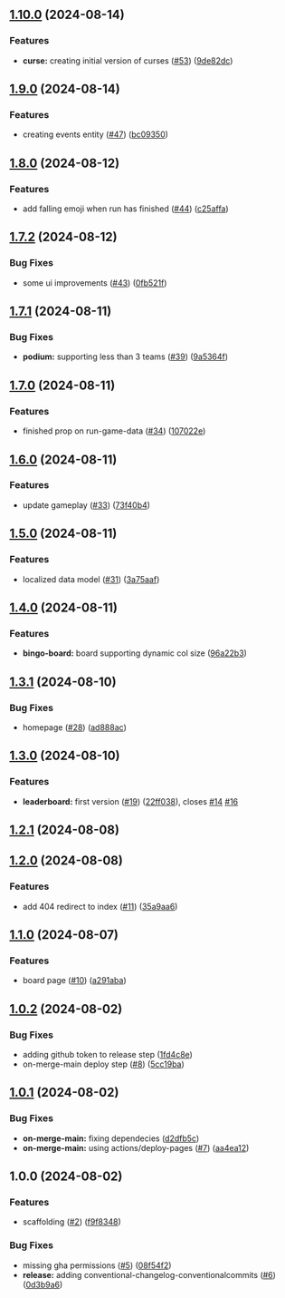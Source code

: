 ## [1.10.0](https://github.com/geo-quest/travel-bingo/compare/v1.9.0...v1.10.0) (2024-08-14)

### Features

* **curse:** creating initial version of curses ([#53](https://github.com/geo-quest/travel-bingo/issues/53)) ([9de82dc](https://github.com/geo-quest/travel-bingo/commit/9de82dc867ae6cff87fbec29fd13ad54e668bdd9))

## [1.9.0](https://github.com/geo-quest/travel-bingo/compare/v1.8.0...v1.9.0) (2024-08-14)

### Features

* creating events entity ([#47](https://github.com/geo-quest/travel-bingo/issues/47)) ([bc09350](https://github.com/geo-quest/travel-bingo/commit/bc093503cc3f2f9c03fa4a64be817f55e4acd96b))

## [1.8.0](https://github.com/geo-quest/travel-bingo/compare/v1.7.2...v1.8.0) (2024-08-12)

### Features

* add falling emoji when run has finished ([#44](https://github.com/geo-quest/travel-bingo/issues/44)) ([c25affa](https://github.com/geo-quest/travel-bingo/commit/c25affad11419561b7941af56c91b375ffa2b14d))

## [1.7.2](https://github.com/geo-quest/travel-bingo/compare/v1.7.1...v1.7.2) (2024-08-12)

### Bug Fixes

* some ui improvements ([#43](https://github.com/geo-quest/travel-bingo/issues/43)) ([0fb521f](https://github.com/geo-quest/travel-bingo/commit/0fb521fbeaaf4692be87224df4a2e35b7c216958))

## [1.7.1](https://github.com/geo-quest/travel-bingo/compare/v1.7.0...v1.7.1) (2024-08-11)

### Bug Fixes

* **podium:** supporting less than 3 teams ([#39](https://github.com/geo-quest/travel-bingo/issues/39)) ([9a5364f](https://github.com/geo-quest/travel-bingo/commit/9a5364f20a52f01817fc666513a3af1890fa133e))

## [1.7.0](https://github.com/geo-quest/travel-bingo/compare/v1.6.0...v1.7.0) (2024-08-11)

### Features

* finished prop on run-game-data ([#34](https://github.com/geo-quest/travel-bingo/issues/34)) ([107022e](https://github.com/geo-quest/travel-bingo/commit/107022e012be61e1a4ac8d77ce3f2725926f14ae))

## [1.6.0](https://github.com/geo-quest/travel-bingo/compare/v1.5.0...v1.6.0) (2024-08-11)

### Features

* update gameplay ([#33](https://github.com/geo-quest/travel-bingo/issues/33)) ([73f40b4](https://github.com/geo-quest/travel-bingo/commit/73f40b415c0504d7c5fa03440e8fb90b189e76ef))

## [1.5.0](https://github.com/geo-quest/travel-bingo/compare/v1.4.0...v1.5.0) (2024-08-11)

### Features

* localized data model ([#31](https://github.com/geo-quest/travel-bingo/issues/31)) ([3a75aaf](https://github.com/geo-quest/travel-bingo/commit/3a75aafc60eba5e41bf6d31a1343a435329d2756))

## [1.4.0](https://github.com/geo-quest/travel-bingo/compare/v1.3.1...v1.4.0) (2024-08-11)

### Features

* **bingo-board:** board supporting dynamic col size ([96a22b3](https://github.com/geo-quest/travel-bingo/commit/96a22b3380cbe422e25fec7928e8ef05aacc4d82))

## [1.3.1](https://github.com/geo-quest/travel-bingo/compare/v1.3.0...v1.3.1) (2024-08-10)

### Bug Fixes

* homepage ([#28](https://github.com/geo-quest/travel-bingo/issues/28)) ([ad888ac](https://github.com/geo-quest/travel-bingo/commit/ad888ac7ba8e8b853b08a3069994e9101f3d7d06))

## [1.3.0](https://github.com/geo-quest/travel-bingo/compare/v1.2.1...v1.3.0) (2024-08-10)

### Features

* **leaderboard:** first version ([#19](https://github.com/geo-quest/travel-bingo/issues/19)) ([22ff038](https://github.com/geo-quest/travel-bingo/commit/22ff0383cf2fd034552d22de387fd9b5448fd739)), closes [#14](https://github.com/geo-quest/travel-bingo/issues/14) [#16](https://github.com/geo-quest/travel-bingo/issues/16)

## [1.2.1](https://github.com/geo-quest/travel-bingo/compare/v1.2.0...v1.2.1) (2024-08-08)

## [1.2.0](https://github.com/geo-quest/travel-bingo/compare/v1.1.0...v1.2.0) (2024-08-08)

### Features

* add 404 redirect to index ([#11](https://github.com/geo-quest/travel-bingo/issues/11)) ([35a9aa6](https://github.com/geo-quest/travel-bingo/commit/35a9aa631f272bedd64396eba94277d829dddf34))

## [1.1.0](https://github.com/geo-quest/travel-bingo/compare/v1.0.2...v1.1.0) (2024-08-07)

### Features

* board page ([#10](https://github.com/geo-quest/travel-bingo/issues/10)) ([a291aba](https://github.com/geo-quest/travel-bingo/commit/a291aba3d1413e8c3d487183ca1d9db30c90c611))

## [1.0.2](https://github.com/geo-quest/travel-bingo/compare/v1.0.1...v1.0.2) (2024-08-02)

### Bug Fixes

* adding github token to release step ([1fd4c8e](https://github.com/geo-quest/travel-bingo/commit/1fd4c8e205ae7160833d8c444bb9fd7a4355f10d))
* on-merge-main deploy step ([#8](https://github.com/geo-quest/travel-bingo/issues/8)) ([5cc19ba](https://github.com/geo-quest/travel-bingo/commit/5cc19ba603a19c25f19c12befad054735e9c74b0))

## [1.0.1](https://github.com/geo-quest/travel-bingo/compare/v1.0.0...v1.0.1) (2024-08-02)

### Bug Fixes

* **on-merge-main:** fixing dependecies ([d2dfb5c](https://github.com/geo-quest/travel-bingo/commit/d2dfb5c46be66dac9531eb023696b6d510399cb6))
* **on-merge-main:** using actions/deploy-pages ([#7](https://github.com/geo-quest/travel-bingo/issues/7)) ([aa4ea12](https://github.com/geo-quest/travel-bingo/commit/aa4ea12943b7fb0378dba28de95e0654c3afb8ef))

## 1.0.0 (2024-08-02)

### Features

* scaffolding ([#2](https://github.com/geo-quest/travel-bingo/issues/2)) ([f9f8348](https://github.com/geo-quest/travel-bingo/commit/f9f8348fdb63b564d1085e0e5566858288b55d61))

### Bug Fixes

* missing gha permissions ([#5](https://github.com/geo-quest/travel-bingo/issues/5)) ([08f54f2](https://github.com/geo-quest/travel-bingo/commit/08f54f27fcff1fbef4ea0ccccbd92b9588668837))
* **release:** adding conventional-changelog-conventionalcommits ([#6](https://github.com/geo-quest/travel-bingo/issues/6)) ([0d3b9a6](https://github.com/geo-quest/travel-bingo/commit/0d3b9a6ff517c5711bde8a5055dbcf9aa0542b87))
